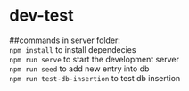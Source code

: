 # dev-test

##commands in server folder: <br/> 
```npm install``` to install dependecies <br/> 
```npm run serve``` to start the development server <br/>
```npm run seed``` to add new entry into db <br/>
```npm run test-db-insertion``` to test db insertion
